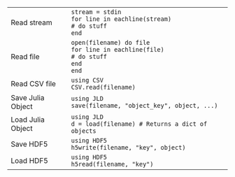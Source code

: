 |                   |                                                                                            |
| ----------------- | ------------------------------------------------------------------------------------------ |
| Read stream       | `stream = stdin`<br>`for line in eachline(stream)`<br>`# do stuff`<br>`end`                |
| Read file         | `open(filename) do file`<br>`for line in eachline(file)`<br>`# do stuff`<br>`end`<br>`end` |
| Read CSV file     | `using CSV`<br>`CSV.read(filename)`                                                        |
| Save Julia Object | `using JLD`<br>`save(filename, "object_key", object, ...)`                                 |
| Load Julia Object | `using JLD`<br>`d = load(filename) # Returns a dict of objects`                            |
| Save HDF5         | `using HDF5`<br>`h5write(filename, "key", object)`                                         |
| Load HDF5         | `using HDF5`<br>`h5read(filename, "key")`                                                  |
